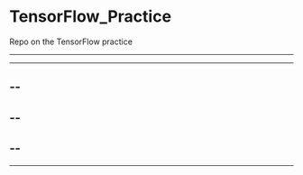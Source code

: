 # TensorFlow_Practice

Repo on the TensorFlow practice

----
-----
--
----
--
--------------
--
--
----
